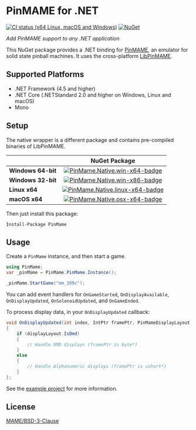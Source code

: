 # PinMAME for .NET

[![CI status (x64 Linux, macOS and Windows)](https://github.com/VisualPinball/pinmame-dotnet/actions/workflows/build.yml/badge.svg?branch=master)](https://github.com/VisualPinball/pinmame-dotnet/actions) 
[![NuGet](https://img.shields.io/nuget/v/PinMame.svg)](https://www.nuget.org/packages/PinMame)

*Add PinMAME support to any .NET application*

This NuGet package provides a .NET binding for [PinMAME](https://github.com/vpinball/pinmame),
an emulator for solid state pinball machines. It uses the cross-platform [LibPinMAME](https://github.com/vpinball/pinmame/tree/master/src/libpinmame).

## Supported Platforms

- .NET Framework (4.5 and higher)
- .NET Core (.NETStandard 2.0 and higher on Windows, Linux and macOS)
- Mono

## Setup

The native wrapper is a different package and contains pre-compiled binaries of LibPinMAME.

|                                     | NuGet Package                                                       |
|-------------------------------------|:-------------------------------------------------------------------:|
| **Windows 64-bit**                  | [![PinMame.Native.win-x64-badge]][PinMame.Native.win-x64-nuget]     |
| **Windows 32-bit**                  | [![PinMame.Native.win-x86-badge]][PinMame.Native.win-x86-nuget]     |
| **Linux x64**                       | [![PinMame.Native.linux-x64-badge]][PinMame.Native.linux-x64-nuget] |
| **macOS x64**                       | [![PinMame.Native.osx-x64-badge]][PinMame.Native.osx-x64-nuget]     |

[PinMame.Native.win-x64-badge]: https://img.shields.io/nuget/v/PinMame.Native.win-x64.svg
[PinMame.Native.win-x64-nuget]: https://www.nuget.org/packages/PinMame.Native.win-x64
[PinMame.Native.win-x86-badge]: https://img.shields.io/nuget/v/PinMame.Native.win-x86.svg
[PinMame.Native.win-x86-nuget]: https://www.nuget.org/packages/PinMame.Native.win-x86
[PinMame.Native.linux-x64-badge]: https://img.shields.io/nuget/v/PinMame.Native.linux-x64.svg
[PinMame.Native.linux-x64-nuget]: https://www.nuget.org/packages/PinMame.Native.linux-x64
[PinMame.Native.osx-x64-badge]: https://img.shields.io/nuget/v/PinMame.Native.osx-x64.svg
[PinMame.Native.osx-x64-nuget]: https://www.nuget.org/packages/PinMame.Native.osx-x64

Then just install this package:

```
Install-Package PinMame
```

## Usage

Create a `PinMame` instance, and then start a game. 

```cs
using PinMame;
var _pinMame = PinMame.PinMame.Instance();

_pinMame.StartGame("mm_109c");
```

You can add event handlers for `OnGameStarted`, `OnDisplayAvailable`, `OnDisplayUpdated`, `OnSolenoidUpdated`, and `OnGameEnded`.

To process display data, in your `OnDisplayUpdated` callback:

```cs
void OnDisplayUpdated(int index, IntPtr framePtr, PinMameDisplayLayout displayLayout) 
{
    if (displayLayout.IsDmd)
    {
        // Handle DMD displays (framePtr is byte*)
    }
    else
    {
        // Handle Alphanumeric displays (framePtr is ushort*)
    }
};
```

See the [example project](https://github.com/VisualPinball/pinmame-dotnet/blob/master/src/PinMame.Example/Example.cs) for more information.


## License

[MAME/BSD-3-Clause](LICENSE.txt)
